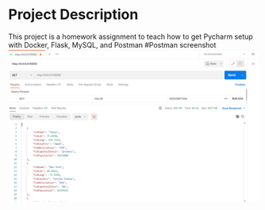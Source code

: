 # Project Description
This project is a homework assignment to teach how to get Pycharm setup with Docker, Flask, MySQL, and Postman
#Postman screenshot
![postman request output](screenshots/postman.png)